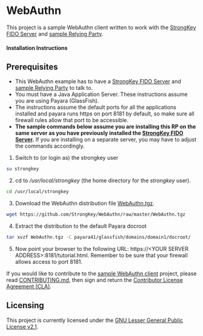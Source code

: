 # WebAuthn
This project is a sample WebAuthn client written to work with the [StrongKey FIDO Server](https://github.com/StrongKey/FIDO-Server) and [sample Relying Party](https://github.com/StrongKey/relying-party-java).


#### Installation Instructions ####

## Prerequisites

- This WebAuthn example has to have a [StrongKey FIDO Server](https://github.com/StrongKey/FIDO-Server) and [sample Relying Party](https://github.com/StrongKey/relying-party-java) to talk to.  
- You must have a Java Application Server. These instructions assume you are using Payara (GlassFish).
-  The instructions assume the default ports for all the applications installed and payara runs https on port 8181 by default, so make sure all firewall rules allow that port to be accessible.
- **The sample commands below assume you are installing this RP on the same server as you have previously installed the [StrongKey FIDO Server](https://github.com/StrongKey/FIDO-Server).** If you are installing on a separate server, you may have to adjust the commands accordingly.

1. Switch to (or login as) the strongkey user

```sh
su strongkey
```

2. cd to _/usr/local/strongkey_ (the home directory for the _strongkey_ user).

```sh
cd /usr/local/strongkey
```

3.  Download the WebAuthn distribution file [WebAuthn.tgz](https://github.com/StrongKey/WebAuthn/blob/master/WebAuthn.tgz).

```sh
wget https://github.com/StrongKey/WebAuthn/raw/master/WebAuthn.tgz
```

4. Extract the distribution to the default Payara docroot

```sh
tar xvzf WebAuthn.tgz -C payara41/glassfish/domains/domain1/docroot/
```

5. Now point your browser to the following URL: https://\<YOUR SERVER ADDRESS>:8181/tutorial.html. Remember to be sure that your firewall allows access to port 8181.


If you would like to contribute to the [sample WebAuthn client](https://github.com/StrongKey/WebAuthn) project, please read [CONTRIBUTING.md](https://github.com/StrongKey/WebAuthn/blob/master/CONTRIBUTING.md), then sign and return the [Contributor License Agreement (CLA)](https://cla-assistant.io/StrongKey/FIDO-Server).

## Licensing
This project is currently licensed under the [GNU Lesser General Public License v2.1](https://github.com/StrongKey/relying-party-java/blob/master/LICENSE).


